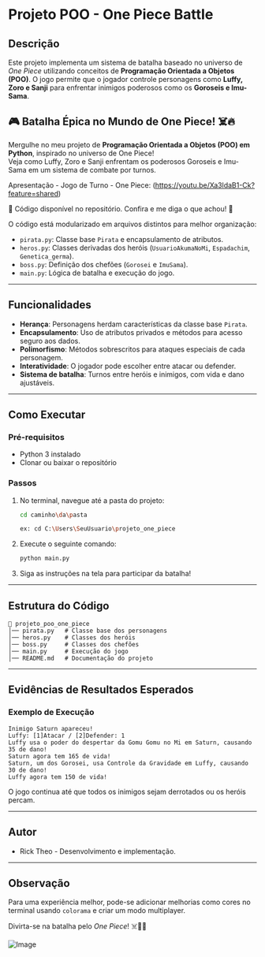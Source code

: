 # Projeto POO - One Piece Battle

## Descrição
Este projeto implementa um sistema de batalha baseado no universo de *One Piece* utilizando conceitos de **Programação Orientada a Objetos (POO)**. O jogo permite que o jogador controle personagens como **Luffy, Zoro e Sanji** para enfrentar inimigos poderosos como os **Goroseis e Imu-Sama**.


## 🎮 Batalha Épica no Mundo de One Piece! ☠️🔥  

Mergulhe no meu projeto de **Programação Orientada a Objetos (POO) em Python**, inspirado no universo de One Piece!  
Veja como Luffy, Zoro e Sanji enfrentam os poderosos Goroseis e Imu-Sama em um sistema de combate por turnos.  

Apresentação - Jogo de Turno - One Piece: (https://youtu.be/Xa3ldaB1-Ck?feature=shared)

 
📝 Código disponível no repositório. Confira e me diga o que achou! 🤩

O código está modularizado em arquivos distintos para melhor organização:
- `pirata.py`: Classe base `Pirata` e encapsulamento de atributos.
- `heros.py`: Classes derivadas dos heróis (`UsuarioAkumaNoMi`, `Espadachim`, `Genetica_germa`).
- `boss.py`: Definição dos chefões (`Gorosei` e `ImuSama`).
- `main.py`: Lógica de batalha e execução do jogo.

---
## Funcionalidades
- **Herança**: Personagens herdam características da classe base `Pirata`.
- **Encapsulamento**: Uso de atributos privados e métodos para acesso seguro aos dados.
- **Polimorfismo**: Métodos sobrescritos para ataques especiais de cada personagem.
- **Interatividade**: O jogador pode escolher entre atacar ou defender.
- **Sistema de batalha**: Turnos entre heróis e inimigos, com vida e dano ajustáveis.

---
## Como Executar

### Pré-requisitos
- Python 3 instalado
- Clonar ou baixar o repositório

### Passos
1. No terminal, navegue até a pasta do projeto:
   ```bash
   cd caminho\da\pasta
   ```
   ```bash
   ex: cd C:\Users\SeuUsuario\projeto_one_piece
   ```
2. Execute o seguinte comando:
   ```bash
   python main.py
   ```
3. Siga as instruções na tela para participar da batalha!

---
## Estrutura do Código
```
📂 projeto_poo_one_piece
│── pirata.py   # Classe base dos personagens
│── heros.py    # Classes dos heróis
│── boss.py     # Classes dos chefões
│── main.py     # Execução do jogo
│── README.md   # Documentação do projeto
```

---
## Evidências de Resultados Esperados
### Exemplo de Execução
```
Inimigo Saturn apareceu!
Luffy: [1]Atacar / [2]Defender: 1
Luffy usa o poder do despertar da Gomu Gomu no Mi em Saturn, causando 35 de dano!
Saturn agora tem 165 de vida!
Saturn, um dos Gorosei, usa Controle da Gravidade em Luffy, causando 30 de dano!
Luffy agora tem 150 de vida!
```

O jogo continua até que todos os inimigos sejam derrotados ou os heróis percam.

---
## Autor
- Rick Theo - Desenvolvimento e implementação.

---
## Observação
Para uma experiência melhor, pode-se adicionar melhorias como cores no terminal usando `colorama` e criar um modo multiplayer.

Divirta-se na batalha pelo *One Piece*! ☠️🏴‍☠️

![Image](https://github.com/user-attachments/assets/64bb7485-f033-4d70-858d-a13de8275b4c)
